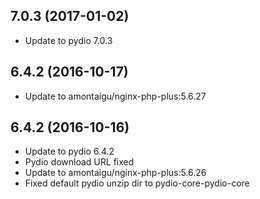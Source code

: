 
## 7.0.3 (2017-01-02)
- Update to pydio 7.0.3

## 6.4.2 (2016-10-17)
- Update to amontaigu/nginx-php-plus:5.6.27

## 6.4.2 (2016-10-16)
- Update to pydio 6.4.2
- Pydio download URL fixed
- Update to amontaigu/nginx-php-plus:5.6.26
- Fixed default pydio unzip dir to pydio-core-pydio-core
